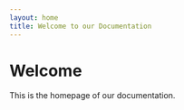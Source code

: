```yaml
---
layout: home
title: Welcome to our Documentation
---
```


# Welcome

This is the homepage of our documentation.
